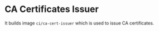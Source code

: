 # CA Certificates Issuer

It builds image `ci/ca-cert-issuer` which is used to issue CA certificates.
